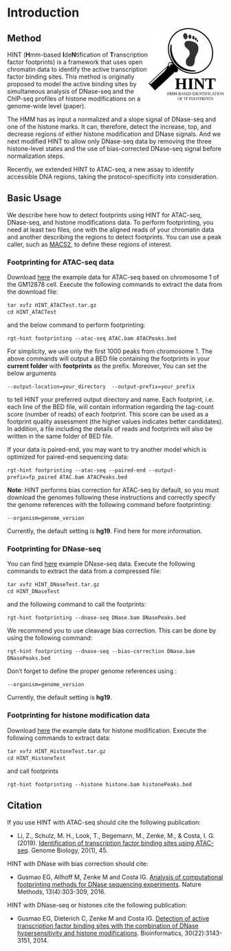 # Introduction

<img src="../_static/hint/logo.png" width="175" align="right">

## Method
HINT (**H**mm-based **I**de**N**tification of **T**ranscription factor footprints) is a framework that uses open chromatin data to identify the active transcription factor binding sites. This method is originally proposed to model the active binding sites by simultaneous analysis of DNase-seq and the ChIP-seq profiles of histone modifications on a genome-wide level (paper). 

The HMM has as input a normalized and a slope signal of DNase-seq and one of the histone marks. It can, therefore, detect the increase, top, and decrease regions of either histone modification and DNase signals. And we next modified HINT to allow only DNase-seq data by removing the three histone-level states and the use of bias-corrected DNase-seq signal before normalization steps. 

Recently, we extended HINT to ATAC-seq, a new assay to identify accessible DNA regions, taking the protocol-specificity into consideration.

## Basic Usage
We describe here how to detect footprints using HINT for ATAC-seq, DNase-seq, and histone modifications data. To perform footprinting, you need at least two files, one with the aligned reads of your chromatin data and another describing the regions to detect footprints. You can use a peak caller, such as [MACS2](https://github.com/macs3-project/MACS),  to define these regions of interest.


### Footprinting for ATAC-seq data
Download [here](https://costalab.ukaachen.de/open_data/hint/tutorial/HINT_ATACTest.tar.gz) the example data for ATAC-seq based on chromosome 1 of the GM12878 cell. Execute the following commands to extract the data from the download file:

```shell
tar xvfz HINT_ATACTest.tar.gz
cd HINT_ATACTest
```
and the below command to perform footprinting:

```shell
rgt-hint footprinting --atac-seq ATAC.bam ATACPeaks.bed
```
For simplicity, we use only the first 1000 peaks from chromosome 1. The above commands will output a BED file containing the footprints in your **current folder** with **footprints** as the prefix. Moreover, You can set the below arguments

```shell
--output-location=your_directory  --output-prefix=your_prefix
```

to tell HINT your preferred output directory and name. Each footprint, i.e. each line of the BED file, will contain information regarding the tag-count score (number of reads) of each footprint. This score can be used as a footprint quality assessment (the higher values indicates better candidates). In addition, a file including the details of reads and footprints will also be written in the same folder of BED file.

If your data is paired-end, you may want to try another model which is optimized for paired-end sequencing data:

```shell
rgt-hint footprinting --atac-seq --paired-end --output-prefix=fp_paired ATAC.bam ATACPeaks.bed
```

**Note**: HINT performs bias correction for ATAC-seq by default, so you must download the genomes following these instructions and correctly specify the genome references with the following command before footprinting:

```shell
--organism=genome_version
```
Currently, the default setting is **hg19**. Find here for more information.

### Footprinting for DNase-seq
You can find [here](http://134.130.18.8/open_data/hint/tutorial/HINT_DNaseTest.tar.gz) example DNase-seq data. Execute the following commands to extract the data from a compressed file:
```shell
tar xvfz HINT_DNaseTest.tar.gz
cd HINT_DNaseTest
```

and the following command to call the footprints:
```shell
rgt-hint footprinting --dnase-seq DNase.bam DNasePeaks.bed
```

We recommend you to use cleavage bias correction. This can be done by using the following command:

```shell
rgt-hint footprinting --dnase-seq --bias-correction DNase.bam DNasePeaks.bed
```

Don’t forget to define the proper genome references using :
```shell
--organism=genome_version
```
Currently, the default setting is **hg19**.

### Footprinting for histone modification data
Download [here](http://134.130.18.8/open_data/hint/tutorial/HINT_HistoneTest.tar.gz) the example data for histone modification. Execute the following commands to extract data:

```shell
tar xvfz HINT_HistoneTest.tar.gz
cd HINT_HistoneTest 
```

and call footprints
```shell
rgt-hint footprinting --histone histone.bam histonePeaks.bed
```


## Citation

If you use HINT with ATAC-seq should cite the following publication:

* Li, Z., Schulz, M. H., Look, T., Begemann, M., Zenke, M., & Costa, I. G. (2019). [Identification of transcription factor binding sites using ATAC-seq](https://genomebiology.biomedcentral.com/articles/10.1186/s13059-019-1642-2). Genome Biology, 20(1), 45.

HINT with DNase with bias correction should cite:

* Gusmao EG, Allhoff M, Zenke M and Costa IG. [Analysis of computational footprinting methods for DNase sequencing experiments](https://www.nature.com/articles/nmeth.3772). Nature Methods, 13(4):303-309, 2016.

HINT with DNase-seq or histones cite the following publication:

* Gusmao EG, Dieterich C, Zenke M and Costa IG. [Detection of active transcription factor binding sites with the combination of DNase hypersensitivity and histone modifications](https://academic.oup.com/bioinformatics/article/30/22/3143/2390674). Bioinformatics, 30(22):3143-3151, 2014.



